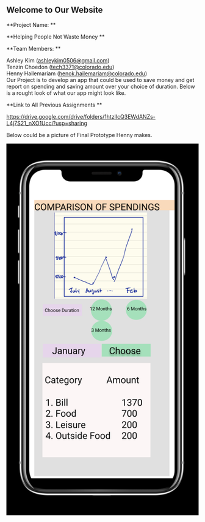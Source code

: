 ## Welcome to Our Website

**Project Name: ** 

**Helping People Not Waste Money **

**Team Members: **

Ashley Kim (ashleykim0506@gmail.com) <br>
Tenzin Choedon (tech3371@colorado.edu) <br>
Henny Hailemariam (henok.hailemariam@colorado.edu)<br>
Our Project is to develop an app that could be used to save money and get report on spending and saving amount over your choice of duration. Below is a rought look of what our app might look like.<br>

**Link to All Previous Assignments **

https://drive.google.com/drive/folders/1htzlIcQ3EWdANZs-L4j7S21_nXO1Ucci?usp=sharing <br>

Below could be a picture of Final Prototype Henny makes. <br>

![Image](hciImage.jpeg)

